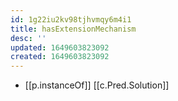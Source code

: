 ```yaml
---
id: 1g22iu2kv98tjhvmqy6m4i1
title: hasExtensionMechanism
desc: ''
updated: 1649603823092
created: 1649603823092
---
```



- [[p.instanceOf]] [[c.Pred.Solution]]

